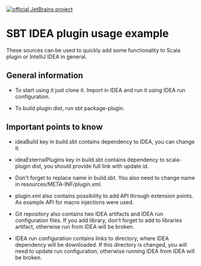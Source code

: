 [![official JetBrains project](https://jb.gg/badges/official.svg)](https://confluence.jetbrains.com/display/ALL/JetBrains+on+GitHub)

# SBT IDEA plugin usage example

These sources can be used to quickly add some functionality to Scala plugin or IntelliJ IDEA in general.

## General information

- To start using it just clone it. Import in IDEA and run it using IDEA run configuration.

- To build plugin dist, run sbt package-plugin.

## Important points to know

- ideaBuild key in build.sbt contains dependency to IDEA, you can change it.

- ideaExternalPlugins key in build.sbt contains dependency to scala-plugin dist, you should provide full link with update id.

- Don't forget to replace name in build.sbt. You also need to change name in resources/META-INF/plugin.xml.

- plugin.xml also contains possibility to add API through extension points. As example API for macro injections were used.

- Git repository also contains two IDEA artifacts and IDEA run configuration files.
If you add library, don't forget to add to libraries artifact, otherwise run from IDEA will be broken.

- IDEA run configuration contains links to directory, where IDEA dependency will be downloaded. If this directory is changed, you will need to update run configuration,
otherwise running IDEA from IDEA will be broken.
